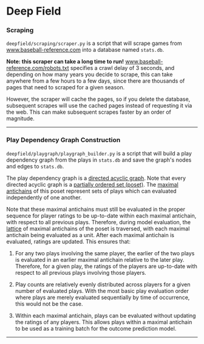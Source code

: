 # Deep Field

### Scraping
`deepfield/scraping/scraper.py` is a script that will scrape games from www.baseball-reference.com into a database named `stats.db`.

**Note: this scraper can take a long time to run!** www.baseball-reference.com/robots.txt specifies a crawl delay of 3 seconds, and depending on how many years you decide to scrape, this can take anywhere from a few hours to a few days, since there are thousands of pages that need to scraped for a given season.

However, the scraper will cache the pages, so if you delete the database, subsequent scrapes will use the cached pages instead of requesting it via the web. This can make subsequent scrapes faster by an order of magnitude.
___
### Play Dependency Graph Construction
`deepfield/playgraph/playgraph_builder.py` is a script that will build a play dependency graph from the plays in `stats.db` and save the graph's nodes and edges to `stats.db`.

The play dependency graph is a [directed acyclic graph](https://en.wikipedia.org/wiki/Directed_acyclic_graph). Note that every directed acyclic graph is a [partially ordered set (poset)](https://en.wikipedia.org/wiki/Partially_ordered_set). The [maximal antichains](https://en.wikipedia.org/wiki/Antichain#Height_and_width) of this poset represent sets of plays which can evaluated independently of one another. 

Note that these maximal antichains must still be evaluated in the proper sequence for player ratings to be up-to-date within each maximal antichain, with respect to all previous plays. Therefore, during model evaluation, the [lattice](https://en.wikipedia.org/wiki/Lattice_(order)) of maximal antichains of the poset is traversed, with each maximal antichain being evaluated as a unit. After each maximal antichain is evaluated, ratings are updated. This ensures that:

1. For any two plays involving the same player, the earlier of the two plays is evaluated in an earlier maximal antichain relative to the later play. Therefore, for a given play, the ratings of the players are up-to-date with respect to all previous plays involving those players.

2. Play counts are relatively evenly distributed across players for a given number of evaluated plays. With the most basic play evaluation order where plays are merely evaluated sequentially by time of occurrence, this would not be the case.

3. Within each maximal antichain, plays can be evaluated without updating the ratings of any players. This allows plays within a maximal antichain to be used as a training batch for the outcome prediction model.
___